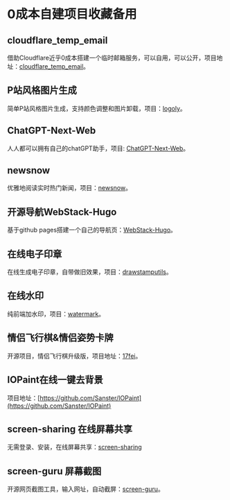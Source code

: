 # 0成本自建项目收藏备用

## cloudflare_temp_email

借助Cloudflare近乎0成本搭建一个临时邮箱服务，可以自用，可以公开，项目地址：[cloudflare_temp_email](https://github.com/dreamhunter2333/cloudflare_temp_email)。

## P站风格图片生成

简单P站风格图片生成，支持颜色调整和图片卸载，项目：[logoly](https://github.com/bestony/logoly)。

## ChatGPT-Next-Web

人人都可以拥有自己的chatGPT助手，项目: [ChatGPT-Next-Web](https://github.com/ChatGPTNextWeb/ChatGPT-Next-Web)。

## newsnow

优雅地阅读实时热门新闻，项目：[newsnow](https://github.com/ourongxing/newsnow)。

## 开源导航WebStack-Hugo

基于github pages搭建一个自己的导航页：[WebStack-Hugo](https://github.com/shenweiyan/WebStack-Hugo)。

## 在线电子印章

在线生成电子印章，自带做旧效果，项目：[drawstamputils](https://github.com/xxss0903/drawstamputils)。

## 在线水印

纯前端加水印，项目：[watermark](https://github.com/dxcweb/watermark)。

## 情侣飞行棋&情侣姿势卡牌

开源项目，情侣飞行棋升级版，项目地址：[17fei](https://love.jiaohuazi.net/)。

## IOPaint在线一键去背景

项目地址：[https://github.com/Sanster/IOPaint](https://github.com/Sanster/IOPaint)


## screen-sharing 在线屏幕共享

无需登录、安装，在线屏幕共享：[screen-sharing](https://github.com/tonghohin/screen-sharing)

## screen-guru 屏幕截图

开源网页截图工具，输入网址，自动截屏：[screen-guru](https://github.com/premieroctet/screen-guru)。
